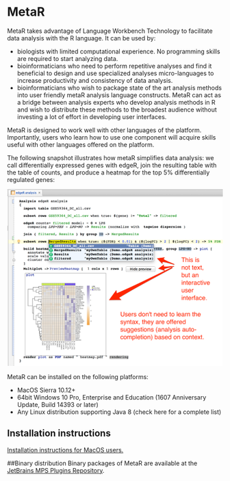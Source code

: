 # MetaR

MetaR takes advantage of Language Workbench Technology to facilitate data analysis with the R language. It can be used by:

* biologists with limited computational experience. No programming skills are required to start analyzing data.
* bioinformaticians who need to perform repetitive analyses and find it beneficial to design and use specialized analyses micro-languages to increase productivity and consistency of data analysis.
* bioinformaticians who wish to package state of the art analysis methods into user friendly metaR analysis language constructs. MetaR can act as a bridge between analysis experts who develop analysis methods in R and wish to distribute these methods to the broadest audience without investing a lot of effort in developing user interfaces.

MetaR is designed to work well with other languages of the platform. Importantly, users who learn how to use one component will acquire skills useful with other languages offered on the platform.

The following snapshot illustrates how metaR simplifies data analysis: we call differentially expressed genes with edgeR, join the resulting table with the table of counts, and produce a heatmap for the top 5% differentially regulated genes:

![MetaR snapshot](images/MetaR_Home_Snapshot.png)

MetaR can be installed on the following platforms:
* MacOS Sierra 10.12+
* 64bit Windows 10 Pro, Enterprise and Education (1607 Anniversary Update, Build 14393 or later)
* Any Linux distribution supporting Java 8 (check here for a complete list)

## Installation instructions
[Installation instructions for MacOS users.](MetaR/installation_instructions_macos.html)


##Binary distribution
Binary packages of MetaR are available at the [JetBrains MPS Plugins Repository](https://plugins.jetbrains.com/plugin/7621-org-campagnelab-metar).


